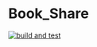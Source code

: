 # Book_Share


[![build and test](https://github.com/farid-mzd/Book_Share/actions/workflows/FirstWorkFlow.yml/badge.svg?branch=main)](https://github.com/farid-mzd/Book_Share/actions/workflows/FirstWorkFlow.yml)
 
        

